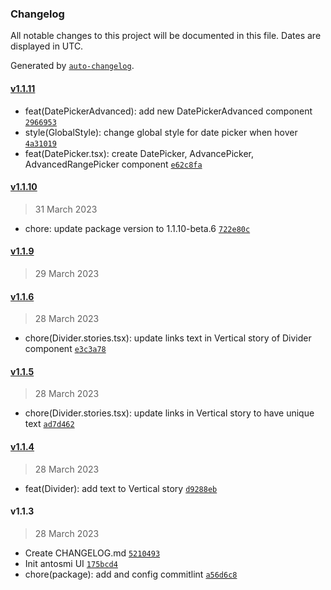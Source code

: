 ### Changelog

All notable changes to this project will be documented in this file. Dates are displayed in UTC.

Generated by [`auto-changelog`](https://github.com/CookPete/auto-changelog).

#### [v1.1.11](https://github.com/irisnikita/antsomi-ui/compare/v1.1.10...v1.1.11)

- feat(DatePickerAdvanced): add new DatePickerAdvanced component [`2966953`](https://github.com/irisnikita/antsomi-ui/commit/2966953a8b37978784f00759ffc637b74bddd402)
- style(GlobalStyle): change global style for date picker when hover [`4a31019`](https://github.com/irisnikita/antsomi-ui/commit/4a3101984c322d292824f71e8a85f2a6ec37eb00)
- feat(DatePicker.tsx): create DatePicker, AdvancePicker, AdvancedRangePicker component [`e62c8fa`](https://github.com/irisnikita/antsomi-ui/commit/e62c8fa7c88a32949f40b988e263d9d76d0d5a93)

#### [v1.1.10](https://github.com/irisnikita/antsomi-ui/compare/v1.1.9...v1.1.10)

> 31 March 2023

- chore: update package version to 1.1.10-beta.6 [`722e80c`](https://github.com/irisnikita/antsomi-ui/commit/722e80cf61fab78aba82c6252a8cb9dc731c8f7c)

#### [v1.1.9](https://github.com/irisnikita/antsomi-ui/compare/v1.1.6...v1.1.9)

> 29 March 2023

#### [v1.1.6](https://github.com/irisnikita/antsomi-ui/compare/v1.1.5...v1.1.6)

> 28 March 2023

- chore(Divider.stories.tsx): update links text in Vertical story of Divider component [`e3c3a78`](https://github.com/irisnikita/antsomi-ui/commit/e3c3a78ba368e711f981ab4bf5e2b996b0c7c4f9)

#### [v1.1.5](https://github.com/irisnikita/antsomi-ui/compare/v1.1.4...v1.1.5)

> 28 March 2023

- chore(Divider.stories.tsx): update links in Vertical story to have unique text [`ad7d462`](https://github.com/irisnikita/antsomi-ui/commit/ad7d46246d3d5078d8963321875503f9bcc55c62)

#### [v1.1.4](https://github.com/irisnikita/antsomi-ui/compare/v1.1.3...v1.1.4)

> 28 March 2023

- feat(Divider): add text to Vertical story [`d9288eb`](https://github.com/irisnikita/antsomi-ui/commit/d9288ebd1ea4221fcc74f0d7036981321afa1fa1)

#### v1.1.3

> 28 March 2023

- Create CHANGELOG.md [`5210493`](https://github.com/irisnikita/antsomi-ui/commit/5210493564763454f79b6cee9b7f7eb8f7049189)
- Init antosmi UI [`175bcd4`](https://github.com/irisnikita/antsomi-ui/commit/175bcd4b05dacb70bfa4c463c0ae53591e344673)
- chore(package): add and config commitlint [`a56d6c8`](https://github.com/irisnikita/antsomi-ui/commit/a56d6c80205dcb7d8a4b30f5e44f2daac832fedf)
